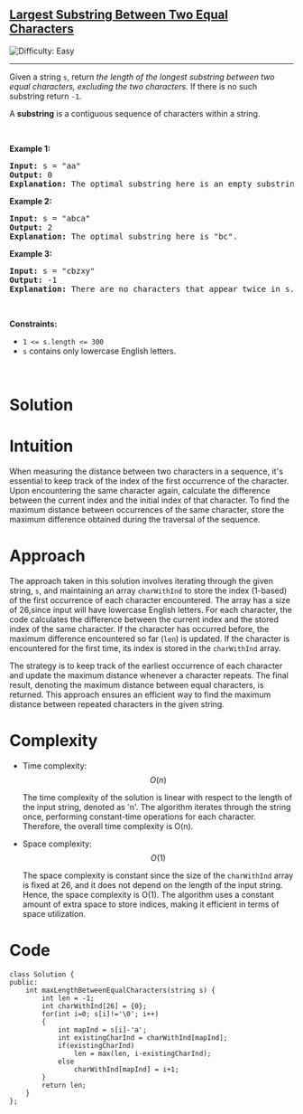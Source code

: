 <h2><a href="https://leetcode.com/problems/largest-substring-between-two-equal-characters">Largest Substring Between Two Equal Characters</a></h2> <img src='https://img.shields.io/badge/Difficulty-Easy-brightgreen' alt='Difficulty: Easy' /><hr><p>Given a string <code>s</code>, return <em>the length of the longest substring between two equal characters, excluding the two characters.</em> If there is no such substring return <code>-1</code>.</p>

<p>A <strong>substring</strong> is a contiguous sequence of characters within a string.</p>

<p>&nbsp;</p>
<p><strong class="example">Example 1:</strong></p>

<pre>
<strong>Input:</strong> s = &quot;aa&quot;
<strong>Output:</strong> 0
<strong>Explanation:</strong> The optimal substring here is an empty substring between the two <code>&#39;a&#39;s</code>.</pre>

<p><strong class="example">Example 2:</strong></p>

<pre>
<strong>Input:</strong> s = &quot;abca&quot;
<strong>Output:</strong> 2
<strong>Explanation:</strong> The optimal substring here is &quot;bc&quot;.
</pre>

<p><strong class="example">Example 3:</strong></p>

<pre>
<strong>Input:</strong> s = &quot;cbzxy&quot;
<strong>Output:</strong> -1
<strong>Explanation:</strong> There are no characters that appear twice in s.
</pre>

<p>&nbsp;</p>
<p><strong>Constraints:</strong></p>

<ul>
	<li><code>1 &lt;= s.length &lt;= 300</code></li>
	<li><code>s</code> contains only lowercase English letters.</li>
</ul>

<br/>

# Solution

# Intuition
When measuring the distance between two characters in a sequence, it's essential to keep track of the index of the first occurrence of the character. Upon encountering the same character again, calculate the difference between the current index and the initial index of that character. To find the maximum distance between occurrences of the same character, store the maximum difference obtained during the traversal of the sequence.


# Approach

The approach taken in this solution involves iterating through the given string, `s`, and maintaining an array `charWithInd` to store the index (1-based) of the first occurrence of each character encountered. The array has a size of 26,since input will have lowercase English letters. For each character, the code calculates the difference between the current index and the stored index of the same character. If the character has occurred before, the maximum difference encountered so far (`len`) is updated. If the character is encountered for the first time, its index is stored in the `charWithInd` array.

The strategy is to keep track of the earliest occurrence of each character and update the maximum distance whenever a character repeats. The final result, denoting the maximum distance between equal characters, is returned. This approach ensures an efficient way to find the maximum distance between repeated characters in the given string.


# Complexity

- Time complexity: $$O(n)$$

    The time complexity of the solution is linear with respect to the length of the input string, denoted as 'n'. The algorithm iterates through the string once, performing constant-time operations for each character. Therefore, the overall time complexity is O(n).

- Space complexity: $$O(1)$$

    The space complexity is constant since the size of the `charWithInd` array is fixed at 26, and it does not depend on the length of the input string. Hence, the space complexity is O(1). The algorithm uses a constant amount of extra space to store indices, making it efficient in terms of space utilization.

# Code
```
class Solution {
public:
    int maxLengthBetweenEqualCharacters(string s) {
        int len = -1;
        int charWithInd[26] = {0};
        for(int i=0; s[i]!='\0'; i++)
        {
            int mapInd = s[i]-'a';
            int existingCharInd = charWithInd[mapInd];
            if(existingCharInd)
                len = max(len, i-existingCharInd);
            else
                charWithInd[mapInd] = i+1;
        }
        return len;
    }
};
```
